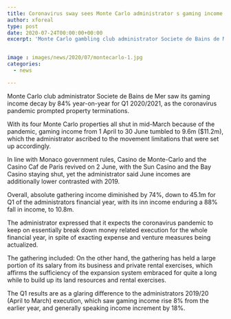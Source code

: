 ```yaml
---
title: Coronavirus sway sees Monte Carlo administrator s gaming income fall 84 for Q1
author: xforeal 
type: post
date: 2020-07-24T00:00:00+00:00
excerpt: 'Monte Carlo gambling club administrator Societe de Bains de Mer saw its gaming income decay by 84&amp;percnt; year-on-year for Q1 2020/2021, as the coronavirus pandemic prompted property closures '


image : images/news/2020/07/montecarlo-1.jpg
categories:
  - news

---
```

Monte Carlo club administrator Societe de Bains de Mer saw its gaming income decay by 84&percnt; year-on-year for Q1 2020/2021, as the coronavirus pandemic prompted property terminations. 

With its four Monte Carlo properties all shut in mid-March because of the pandemic, gaming income from 1 April to 30 June tumbled to 9.6m ($11.2m), which the administrator ascribed to the movement limitations that were set up accordingly. 

In line with Monaco government rules, Casino de Monte-Carlo and the Casino Caf de Paris revived on 2 June, with the Sun Casino and the Bay Casino staying shut, yet the administrator said June incomes are additionally lower contrasted with 2019. 

Overall, absolute gathering income diminished by 74&percnt;, down to 45.1m for Q1 of the administrators financial year, with its inn income enduring a 88&percnt; fall in income, to 10.8m. 

The administrator expressed that it expects the coronavirus pandemic to keep on essentially break down money related execution for the whole financial year, in spite of exacting expense and venture measures being actualized. 

The gathering included: On the other hand, the gathering has held a large portion of its salary from its business and private rental exercises, which affirms the sufficiency of the expansion system embraced for quite a long while to build up its land resources and rental exercises. 

The Q1 results are as a glaring difference to the administrators 2019/20 (April to March) execution, which saw gaming income rise 8&percnt; from the earlier year, and generally speaking income increment by 18&percnt;.